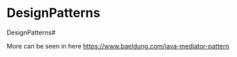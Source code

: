 # DesignPatterns
DesignPatterns#


More can be seen in here
https://www.baeldung.com/java-mediator-pattern


